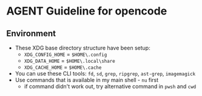 # AGENT Guideline for opencode

## Environment

- These XDG base directory structure have been setup:
  - `XDG_CONFIG_HOME` = `$HOME\.config`
  - `XDG_DATA_HOME` = `$HOME\.local\share`
  - `XDG_CACHE_HOME` = `$HOME\.cache`
- You can use these CLI tools: `fd`, `sd`, `grep`, `ripgrep`, `ast-grep`, `imagemagick`
- Use commands that is available in my main shell - `nu` first
  - if command didn't work out, try alternative command in `pwsh` and `cwd`
